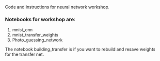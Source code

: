 Code and instructions for neural network workshop.

### Notebooks for workshop are:
1. mnist_cnn
2. mnist_transfer_weights
3. Photo_guessing_network

The notebook building_transfer is if you want to rebuild and resave weights for the transfer net.
